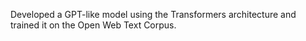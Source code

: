 Developed a GPT-like model using the Transformers architecture and trained it on the Open Web Text Corpus.
